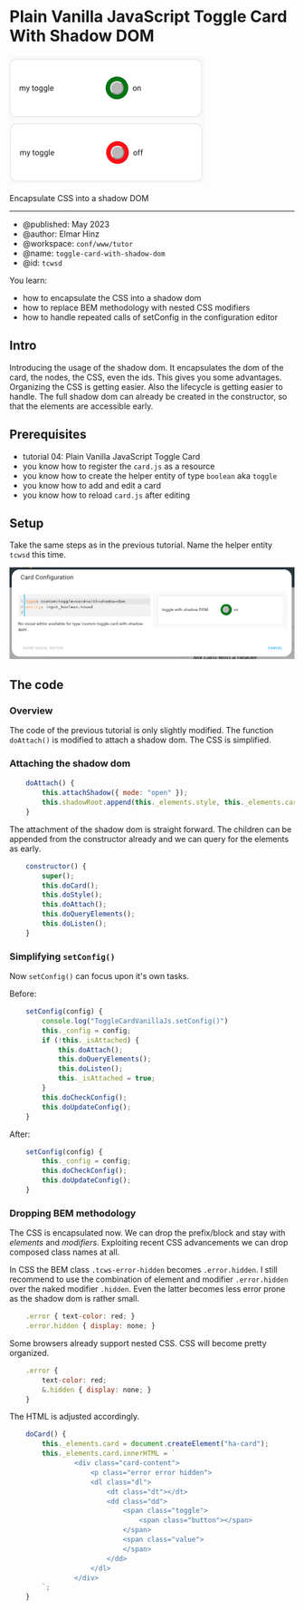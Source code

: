 # Plain Vanilla JavaScript Toggle Card With Shadow DOM

![toggle on](img/toggle-on.png)
![toggle off](img/toggle-off.png)

Encapsulate CSS into a shadow DOM

***

* @published: May 2023
* @author: Elmar Hinz
* @workspace: `conf/www/tutor`
* @name: `toggle-card-with-shadow-dom`
* @id: `tcwsd`

You learn:

* how to encapsulate the CSS into a shadow dom
* how to replace BEM methodology with nested CSS modifiers
* how to handle repeated calls of setConfig in the configuration editor

## Intro

Introducing the usage of the shadow dom. It encapsulates the dom of the card,
the nodes, the CSS, even the ids. This gives you some advantages. Organizing the
CSS is getting easier. Also the lifecycle is getting easier to handle. The full
shadow dom can already be created in the constructor, so that the elements are
accessible early.

## Prerequisites

* tutorial 04: Plain Vanilla JavaScript Toggle Card
* you know how to register the `card.js` as a resource
* you know how to create the helper entity of type `boolean` aka `toggle`
* you know how to add and edit a card
* you know how to reload `card.js` after editing

## Setup

Take the same steps as in the previous tutorial. Name the helper entity
`tcwsd` this time.

![configuration of the card](img/configuration.png)

## The code

### Overview

The code of the previous tutorial is only slightly modified. The function
`doAttach()` is modified to attach a shadow dom. The CSS is simplified.

### Attaching the shadow dom

```js
    doAttach() {
        this.attachShadow({ mode: "open" });
        this.shadowRoot.append(this._elements.style, this._elements.card);
    }

```

The attachment of the shadow dom is straight forward. The children can
be appended from the constructor already and we can query for the elements
as early.

```js
    constructor() {
        super();
        this.doCard();
        this.doStyle();
        this.doAttach();
        this.doQueryElements();
        this.doListen();
    }
```

### Simplifying `setConfig()`

Now `setConfig()` can focus upon it's own tasks.

Before:

```js
    setConfig(config) {
        console.log("ToggleCardVanillaJs.setConfig()")
        this._config = config;
        if (!this._isAttached) {
            this.doAttach();
            this.doQueryElements();
            this.doListen();
            this._isAttached = true;
        }
        this.doCheckConfig();
        this.doUpdateConfig();
    }
```

After:

```js
    setConfig(config) {
        this._config = config;
        this.doCheckConfig();
        this.doUpdateConfig();
    }
```

### Dropping BEM methodology

The CSS is encapsulated now. We can drop the prefix/block and stay with
*elements* and *modifiers*. Exploiting recent CSS advancements we can
drop composed class names at all.

In CSS the BEM class `.tcws-error-hidden` becomes `.error.hidden`. I still
recommend to use the combination of element and modifier `.error.hidden` over
the naked modifier `.hidden`. Even the latter becomes less error prone as
the shadow dom is rather small.

```js
    .error { text-color: red; }
    .error.hidden { display: none; }
```

Some browsers already support nested CSS. CSS will become pretty organized.

```js
    .error {
        text-color: red;
        &.hidden { display: none; }
    }
```

The HTML is adjusted accordingly.

```js
    doCard() {
        this._elements.card = document.createElement("ha-card");
        this._elements.card.innerHTML = `
                <div class="card-content">
                    <p class="error error hidden">
                    <dl class="dl">
                        <dt class="dt"></dt>
                        <dd class="dd">
                            <span class="toggle">
                                <span class="button"></span>
                            </span>
                            <span class="value">
                            </span>
                        </dd>
                    </dl>
                </div>
        `;
    }
```
